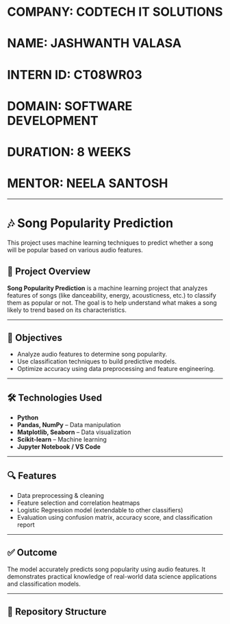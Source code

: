 
# COMPANY: CODTECH IT SOLUTIONS
# NAME: JASHWANTH VALASA
# INTERN ID: CT08WR03
# DOMAIN: SOFTWARE DEVELOPMENT
# DURATION: 8 WEEKS
# MENTOR: NEELA SANTOSH

 

---

# 🎶 Song Popularity Prediction

This project uses machine learning techniques to predict whether a song will be popular based on various audio features.

## 📌 Project Overview

**Song Popularity Prediction** is a machine learning project that analyzes features of songs (like danceability, energy, acousticness, etc.) to classify them as popular or not. The goal is to help understand what makes a song likely to trend based on its characteristics.

---

## 🎯 Objectives

- Analyze audio features to determine song popularity.
- Use classification techniques to build predictive models.
- Optimize accuracy using data preprocessing and feature engineering.

---

## 🛠️ Technologies Used

- **Python**
- **Pandas, NumPy** – Data manipulation
- **Matplotlib, Seaborn** – Data visualization
- **Scikit-learn** – Machine learning
- **Jupyter Notebook / VS Code**

---

## 🔍 Features

- Data preprocessing & cleaning
- Feature selection and correlation heatmaps
- Logistic Regression model (extendable to other classifiers)
- Evaluation using confusion matrix, accuracy score, and classification report

---

## ✅ Outcome

The model accurately predicts song popularity using audio features. It demonstrates practical knowledge of real-world data science applications and classification models.

---

## 📂 Repository Structure


